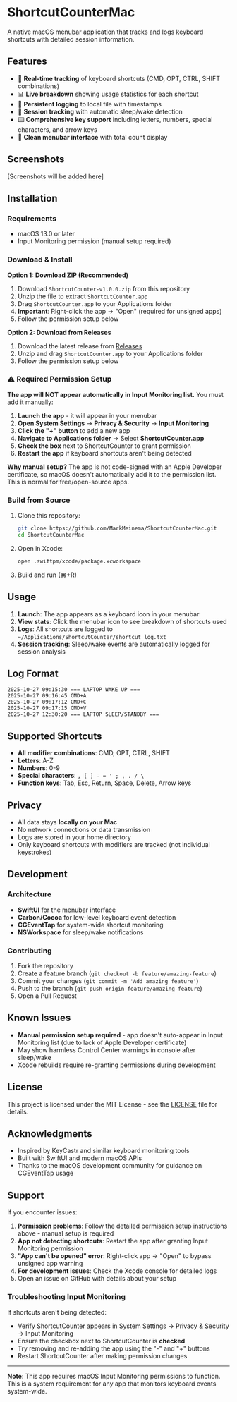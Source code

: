 # ShortcutCounterMac

A native macOS menubar application that tracks and logs keyboard shortcuts with detailed session information.

## Features

- 🎯 **Real-time tracking** of keyboard shortcuts (CMD, OPT, CTRL, SHIFT combinations)
- 📊 **Live breakdown** showing usage statistics for each shortcut
- 💾 **Persistent logging** to local file with timestamps
- 🛌 **Session tracking** with automatic sleep/wake detection
- ⌨️ **Comprehensive key support** including letters, numbers, special characters, and arrow keys
- 📱 **Clean menubar interface** with total count display

## Screenshots

[Screenshots will be added here]

## Installation

### Requirements
- macOS 13.0 or later
- Input Monitoring permission (manual setup required)

### Download & Install

**Option 1: Download ZIP (Recommended)**
1. Download `ShortcutCounter-v1.0.0.zip` from this repository
2. Unzip the file to extract `ShortcutCounter.app`
3. Drag `ShortcutCounter.app` to your Applications folder
4. **Important**: Right-click the app → "Open" (required for unsigned apps)
5. Follow the permission setup below

**Option 2: Download from Releases**
1. Download the latest release from [Releases](https://github.com/MarkMeinema/ShortcutCounterMac/releases)
2. Unzip and drag `ShortcutCounter.app` to your Applications folder
3. Follow the permission setup below

### ⚠️ Required Permission Setup

**The app will NOT appear automatically in Input Monitoring list.** You must add it manually:

1. **Launch the app** - it will appear in your menubar
2. **Open System Settings** → **Privacy & Security** → **Input Monitoring**
3. **Click the "+" button** to add a new app
4. **Navigate to Applications folder** → Select **ShortcutCounter.app**
5. **Check the box** next to ShortcutCounter to grant permission
6. **Restart the app** if keyboard shortcuts aren't being detected

**Why manual setup?** The app is not code-signed with an Apple Developer certificate, so macOS doesn't automatically add it to the permission list. This is normal for free/open-source apps.

### Build from Source

1. Clone this repository:
   ```bash
   git clone https://github.com/MarkMeinema/ShortcutCounterMac.git
   cd ShortcutCounterMac
   ```

2. Open in Xcode:
   ```bash
   open .swiftpm/xcode/package.xcworkspace
   ```

3. Build and run (⌘+R)

## Usage

1. **Launch**: The app appears as a keyboard icon in your menubar
2. **View stats**: Click the menubar icon to see breakdown of shortcuts used
3. **Logs**: All shortcuts are logged to `~/Applications/ShortcutCounter/shortcut_log.txt`
4. **Session tracking**: Sleep/wake events are automatically logged for session analysis

## Log Format

```
2025-10-27 09:15:30 === LAPTOP WAKE UP ===
2025-10-27 09:16:45 CMD+A
2025-10-27 09:17:12 CMD+C
2025-10-27 09:17:15 CMD+V
2025-10-27 12:30:20 === LAPTOP SLEEP/STANDBY ===
```

## Supported Shortcuts

- **All modifier combinations**: CMD, OPT, CTRL, SHIFT
- **Letters**: A-Z
- **Numbers**: 0-9
- **Special characters**: `, [ ] - = ' ; , . / \`
- **Function keys**: Tab, Esc, Return, Space, Delete, Arrow keys

## Privacy

- All data stays **locally on your Mac**
- No network connections or data transmission
- Logs are stored in your home directory
- Only keyboard shortcuts with modifiers are tracked (not individual keystrokes)

## Development

### Architecture

- **SwiftUI** for the menubar interface
- **Carbon/Cocoa** for low-level keyboard event detection
- **CGEventTap** for system-wide shortcut monitoring
- **NSWorkspace** for sleep/wake notifications

### Contributing

1. Fork the repository
2. Create a feature branch (`git checkout -b feature/amazing-feature`)
3. Commit your changes (`git commit -m 'Add amazing feature'`)
4. Push to the branch (`git push origin feature/amazing-feature`)
5. Open a Pull Request

## Known Issues

- **Manual permission setup required** - app doesn't auto-appear in Input Monitoring list (due to lack of Apple Developer certificate)
- May show harmless Control Center warnings in console after sleep/wake
- Xcode rebuilds require re-granting permissions during development

## License

This project is licensed under the MIT License - see the [LICENSE](LICENSE) file for details.

## Acknowledgments

- Inspired by KeyCastr and similar keyboard monitoring tools
- Built with SwiftUI and modern macOS APIs
- Thanks to the macOS development community for guidance on CGEventTap usage

## Support

If you encounter issues:

1. **Permission problems**: Follow the detailed permission setup instructions above - manual setup is required
2. **App not detecting shortcuts**: Restart the app after granting Input Monitoring permission
3. **"App can't be opened" error**: Right-click app → "Open" to bypass unsigned app warning
4. **For development issues**: Check the Xcode console for detailed logs
5. Open an issue on GitHub with details about your setup

### Troubleshooting Input Monitoring

If shortcuts aren't being detected:
- Verify ShortcutCounter appears in System Settings → Privacy & Security → Input Monitoring
- Ensure the checkbox next to ShortcutCounter is **checked**
- Try removing and re-adding the app using the "-" and "+" buttons
- Restart ShortcutCounter after making permission changes

---

**Note**: This app requires macOS Input Monitoring permissions to function. This is a system requirement for any app that monitors keyboard events system-wide.
